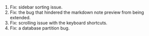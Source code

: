 1. Fix: sidebar sorting issue.
2. Fix: the bug that hindered the markdown note preview from being extended.
3. Fix: scrolling issue with the keyboard shortcuts.
4. Fix: a database partition bug.
